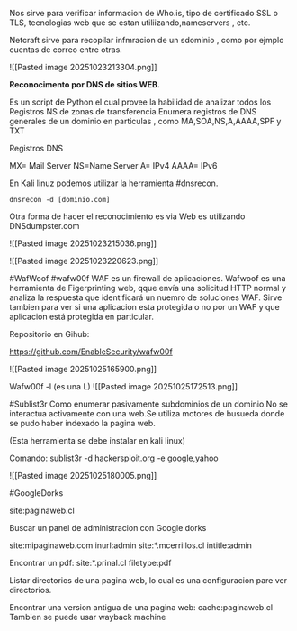 Nos sirve para verificar informacion de Who.is, tipo de certificado SSL o TLS, tecnologias web que se estan utiliizando,nameservers , etc.

Netcraft sirve para recopilar infmracion de un sdominio , como por ejmplo cuentas de correo entre otras.

![[Pasted image 20251023213304.png]]

**Reconocimento por DNS de sitios WEB.**

Es un script de Python el cual provee la habilidad de analizar todos los Registros NS de zonas de transferencia.Enumera registros de DNS generales de un dominio en particulas , como MA,SOA,NS,A,AAAA,SPF y TXT

Registros DNS

MX= Mail Server
NS=Name Server
A= IPv4
AAAA= IPv6

En Kali linuz podemos utilizar la herramienta #dnsrecon. 

`dnsrecon -d [dominio.com]`

Otra forma de hacer el reconocimiento es via Web es utilizando DNSdumpster.com

![[Pasted image 20251023215036.png]]

![[Pasted image 20251023220623.png]]

#WafWoof #wafw00f
WAF es un firewall de aplicaciones.
Wafwoof es una herramienta de Figerprinting web, qque envía una solicitud HTTP normal y analiza la respuesta que identificará un nuemro de soluciones WAF. Sirve tambien para ver si una aplicacion esta protegida o no por un WAF y que aplicacion está protegida en particular.


Repositorio en Gihub:

https://github.com/EnableSecurity/wafw00f

![[Pasted image 20251025165900.png]]


Wafw00f -l (es una L)
![[Pasted image 20251025172513.png]]

#Sublist3r
Como enumerar pasivamente subdominios de un dominio.No se interactua activamente con una web.Se utiliza motores de busueda donde se pudo haber indexado la pagina web.

(Esta herramienta se debe instalar en kali linux)

Comando:
sublist3r -d hackersploit.org -e google,yahoo

![[Pasted image 20251025180005.png]]

#GoogleDorks

site:paginaweb.cl

Buscar un panel de administracion con Google dorks

site:mipaginaweb.com inurl:admin
site:*.mcerrillos.cl intitle:admin

Encontrar un pdf:
site:*.prinal.cl filetype:pdf

Listar directorios de una pagina web, lo cual es una configuracion pare ver directorios.

Encontrar una version antigua de una pagina web:
cache:paginaweb.cl
Tambien se puede usar wayback machine






